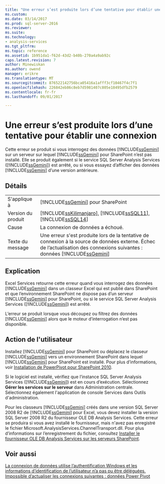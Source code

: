 ```yaml
---
title: "Une erreur s’est produite lors d’une tentative pour établir une connexion | Documents Microsoft"
ms.custom: 
ms.date: 03/14/2017
ms.prod: sql-server-2016
ms.reviewer: 
ms.suite: 
ms.technology:
- analysis-services
ms.tgt_pltfrm: 
ms.topic: reference
ms.assetid: 1b951da1-f62d-43d2-b40b-270a4a9ab92c
caps.latest.revision: 7
author: Minewiskan
ms.author: owend
manager: erikre
ms.translationtype: MT
ms.sourcegitcommit: 876522142756bca05416a1afff3cf10467f4c7f1
ms.openlocfilehash: 226842eb86c8eb7d5981407c805e18495dfb2579
ms.contentlocale: fr-fr
ms.lasthandoff: 09/01/2017

---
```

# <a name="an-error-occurred-during-an-attempt-to-establish-a-connection"></a>Une erreur s’est produite lors d’une tentative pour établir une connexion
  Cette erreur se produit si vous interrogez des données [!INCLUDE[ssGemini](../../includes/ssgemini-md.md)] sur un serveur sur lequel [!INCLUDE[ssGemini](../../includes/ssgemini-md.md)] pour SharePoint n’est pas installé. Elle se produit également si le service SQL Server Analysis Services ([!INCLUDE[ssGemini](../../includes/ssgemini-md.md)]) est arrêté, ou si vous essayez d’afficher des données [!INCLUDE[ssGemini](../../includes/ssgemini-md.md)] d’une version antérieure.  
  
## <a name="details"></a>Détails  
  
|||  
|-|-|  
|S'applique à|[!INCLUDE[ssGemini](../../includes/ssgemini-md.md)] pour SharePoint|  
|Version du produit|[!INCLUDE[ssKilimanjaro](../../includes/sskilimanjaro-md.md)], [!INCLUDE[ssSQL11](../../includes/sssql11-md.md)], [!INCLUDE[ssSQL14](../../includes/sssql14-md.md)]|  
|Cause|La connexion de données a échoué.|  
|Texte du message|Une erreur s'est produite lors de la tentative de connexion à la source de données externe. Échec de l’actualisation des connexions suivantes : données [!INCLUDE[ssGemini](../../includes/ssgemini-md.md)]|  
  
## <a name="explanation"></a>Explication  
 Excel Services retourne cette erreur quand vous interrogez des données [!INCLUDE[ssGemini](../../includes/ssgemini-md.md)] dans un classeur Excel qui est publié dans SharePoint et que l’environnement SharePoint ne dispose pas d’un serveur [!INCLUDE[ssGemini](../../includes/ssgemini-md.md)] pour SharePoint, ou si le service SQL Server Analysis Services ([!INCLUDE[ssGemini](../../includes/ssgemini-md.md)]) est arrêté.  
  
 L’erreur se produit lorsque vous découpez ou filtrez des données [!INCLUDE[ssGemini](../../includes/ssgemini-md.md)] alors que le moteur d’interrogation n’est pas disponible.  
  
## <a name="user-action"></a>Action de l'utilisateur  
 Installez [!INCLUDE[ssGemini](../../includes/ssgemini-md.md)] pour SharePoint ou déplacez le classeur [!INCLUDE[ssGemini](../../includes/ssgemini-md.md)] vers un environnement SharePoint dans lequel [!INCLUDE[ssGemini](../../includes/ssgemini-md.md)] pour SharePoint est installé. Pour plus d’informations, voir [Installation de PowerPivot pour SharePoint 2010](http://msdn.microsoft.com/en-us/8d47dde7-c941-4280-a934-e2fe3f9a938f).  
  
 Si le logiciel est installé, vérifiez que l’instance SQL Server Analysis Services ([!INCLUDE[ssGemini](../../includes/ssgemini-md.md)]) est en cours d’exécution. Sélectionnez **Gérer les services sur le serveur** dans Administration centrale. Sélectionnez également l'application de console Services dans Outils d'administration.  
  
 Pour les classeurs [!INCLUDE[ssGemini](../../includes/ssgemini-md.md)] créés dans une version SQL Server 2008 R2 de [!INCLUDE[ssGemini](../../includes/ssgemini-md.md)] pour Excel, vous devez installer la version SQL Server 2008 R2 du fournisseur OLE DB Analysis Services. Cette erreur se produira si vous avez installé le fournisseur, mais n'avez pas enregistré le fichier Microsoft.AnalysisServices.ChannelTransport.dll. Pour plus d’informations sur l’enregistrement du fichier, consultez [Installer le fournisseur OLE DB Analysis Services sur les serveurs SharePoint](http://msdn.microsoft.com/en-us/2c62daf9-1f2d-4508-a497-af62360ee859).  
  
## <a name="see-also"></a>Voir aussi  
 [La connexion de données utilise l’authentification Windows et les informations d’identification de l’utilisateur n’a pas pu être déléguées. Impossible d’actualiser les connexions suivantes : données Power Pivot](../../analysis-services/power-pivot-sharepoint/the-data-connection-user-could-not-be-delegated.md)  
  
  
